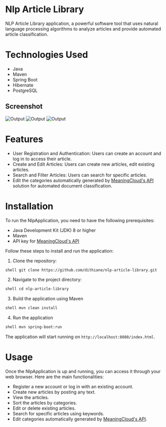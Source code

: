 # Nlp Article Library

NLP Article Library application, a powerful software tool that uses natural language processing algorithms to analyze articles and provide automated article classification.
# Technologies Used

* Java
* Maven
* Spring Boot
* Hibernate
* PostgreSQL

## Screenshot

![Output](https://github.com/dithiane/nlpApp/blob/main/src/main/resources/static/media/nlpLibrary1.png)
![Output](https://github.com/dithiane/nlpApp/blob/main/src/main/resources/static/media/nlpLibrary2.png)
![Output](https://github.com/dithiane/nlpApp/blob/main/src/main/resources/static/media/nlpLibrary3.png)

# Features

- User Registration and Authentication: Users can create an account and log in to access their article.
- Create and Edit Articles: Users can create new articles, edit existing articles.
- Search and Filter Articles: Users can search for specific articles.
- Edit the categories automatically generated by [MeaningCloud's API](https://www.meaningcloud.com/) solution for automated document classification.


# Installation

To run the NlpApplication, you need to have the following prerequisites:

- Java Development Kit (JDK) 8 or higher
- Maven
- API key for [MeaningCloud's API](https://www.meaningcloud.com/)

Follow these steps to install and run the application:
1. Clone the repository:
```bash
shell git clone https://github.com/dithiane/nlp-article-library.git
```
2. Navigate to the project directory:

```bash
shell cd nlp-article-library
```
3. Build the application using Maven
```bash
shell mvn clean install
```
4. Run the application
```bash
shell mvn spring-boot:run
```
The application will start running on `http://localhost:8080/index.html`.

# Usage

Once the NlpApplication is up and running, you can access it through your web browser. Here are the main functionalities:

- Register a new account or log in with an existing account.
- Create new articles by posting any text.
- View the articles.
- Sort the articles by categories.
- Edit or delete existing articles.
- Search for specific articles using keywords.
- Edit categories automatically generated by [MeaningCloud's API](https://www.meaningcloud.com/).